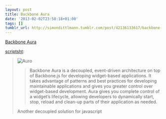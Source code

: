 ```yaml
---
layout: post
title: Backbone Aura
date: '2013-02-02T23:58:18+01:00'
tags: []
tumblr_url: http://simondittlmann.tumblr.com/post/42136133617/backbone-aura
---
```

<a href="http://addyosmani.github.com/aura/">Backbone Aura</a><br/><p><a href="http://scriptsht.tumblr.com/post/42090248981/backbone-aura" class="tumblr_blog">scriptsht</a>:</p>

<blockquote><p><img src="http://dl.dropbox.com/u/698277/bloodrop/Backbone%20Aura%20by%20addyosmani.png" alt="Auro"/></p>

<blockquote>
  <p>Backbone Aura is a decoupled, event-driven architecture on top of Backbone.js for developing widget-based applications. It takes advantage of patterns and best practices for developing maintainable applications and gives you greater control over widget-based development. Aura gives you complete control of a widget’s lifecycle, allowing developers to dynamically start, stop, reload and clean-up parts of their application as needed.</p>
</blockquote>

<p>Another decoupled solution for javascript</p></blockquote>

